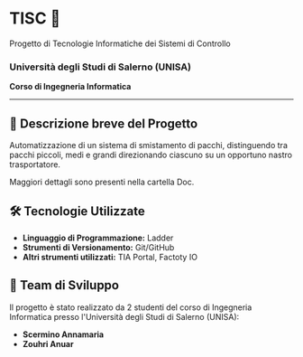 # TISC 🤖
Progetto di Tecnologie Informatiche dei Sistemi di Controllo

### Università degli Studi di Salerno (UNISA)  
**Corso di Ingegneria Informatica**  


---

## 🚀 Descrizione breve del Progetto  
Automatizzazione di un sistema di smistamento di pacchi, distinguendo tra pacchi piccoli, medi e grandi direzionando ciascuno su un opportuno nastro trasportatore.

Maggiori dettagli sono presenti nella cartella Doc.


## 🛠️ Tecnologie Utilizzate  
- **Linguaggio di Programmazione:** Ladder
- **Strumenti di Versionamento:** Git/GitHub 
- **Altri strumenti utilizzati:** TIA Portal, Factoty IO


## 👥 Team di Sviluppo  
Il progetto è stato realizzato da 2 studenti del corso di Ingegneria Informatica presso l'Università degli Studi di Salerno (UNISA): 

- **Scermino Annamaria** 
- **Zouhri Anuar**



